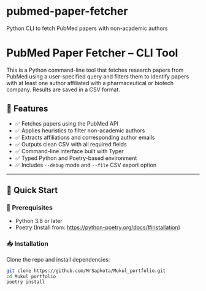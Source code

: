 # pubmed-paper-fetcher
Python CLI to fetch PubMed papers with non-academic authors

# PubMed Paper Fetcher – CLI Tool

This is a Python command-line tool that fetches research papers from PubMed using a user-specified query and filters them to identify papers with at least one author affiliated with a pharmaceutical or biotech company. Results are saved in a CSV format.

## 📌 Features

- ✅ Fetches papers using the PubMed API
- ✅ Applies heuristics to filter non-academic authors
- ✅ Extracts affiliations and corresponding author emails
- ✅ Outputs clean CSV with all required fields
- ✅ Command-line interface built with Typer
- ✅ Typed Python and Poetry-based environment
- ✅ Includes `--debug` mode and `--file` CSV export option

---

## 🚀 Quick Start

### 🧾 Prerequisites
- Python 3.8 or later
- Poetry (Install from: https://python-poetry.org/docs/#installation)

### 📥 Installation
Clone the repo and install dependencies:
```bash
git clone https://github.com/MrSapkota/Mukul_portfolio.git
cd Mukul_portfolio
poetry install
